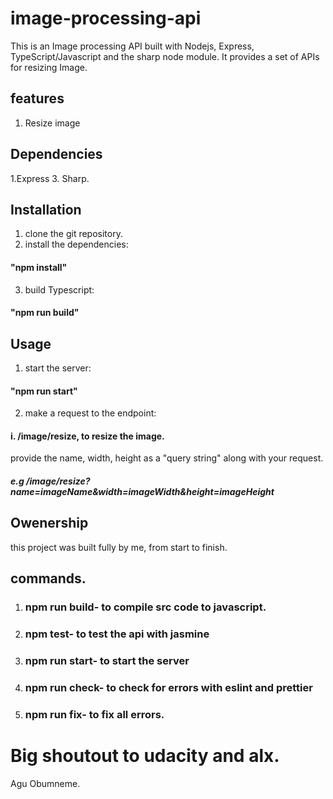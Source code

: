 # image-processing-api
This is an Image processing API built with Nodejs, Express, TypeScript/Javascript and the sharp node module. 
It provides a set of APIs for resizing Image.

## features
1. Resize image

## Dependencies
1.Express
3. Sharp. 


## Installation 
1. clone the git repository.
2. install the dependencies: 
#### "npm install"

3. build Typescript: 
#### "npm run build" 

## Usage
1. start the server: 
#### "npm run start"
2. make a request to the endpoint:
#### i. /image/resize, to resize the image.
provide the name, width, height as a "query string" along with your request. 
##### e.g /image/resize?name=imageName&width=imageWidth&height=imageHeight

## Owenership
this project was built fully by me, from start to finish.

## commands.

1. ### npm run build- to compile src code to javascript.
2. ### npm test- to test the api with jasmine
3. ### npm run start- to start the server
4. ### npm run check- to check for errors with eslint and prettier
5. ### npm run fix- to fix all errors.

# Big shoutout to udacity and alx.

Agu Obumneme.
